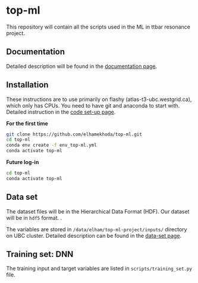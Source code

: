 # top-ml
This repository will contain all the scripts used in the ML in ttbar resonance project.

## Documentation
Detailed description will be found in the [documentation page](https://elhamekhoda.github.io/mkdocs-base/).

## Installation
These instructions are to use primarily on flashy (atlas-t3-ubc.westgrid.ca), which only has CPUs. You need to have git and anaconda to start with. Detailed instruction in the [code set-up page](https://elhamekhoda.github.io/mkdocs-base/setup/).

**For the first time**
```bash
git clone https://github.com/elhamekhoda/top-ml.git
cd top-ml
conda env create -f env_top-ml.yml
conda activate top-ml
```

**Future log-in**
```bash
cd top-ml
conda activate top-ml
```

## Data set
The dataset files will be in the Hierarchical Data Format (HDF). Our dataset will be in `hdf5` format. .

The variables are stored in `/data/elham/top-ml-project/inputs/` directory on UBC cluster. Detailed description can be found in the [data-set page](https://elhamekhoda.github.io/mkdocs-base/dataset/).

## Training set: DNN
The training input and target variables are listed in `scripts/training_set.py` file.


